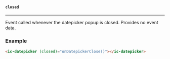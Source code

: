 #### `closed`

---

Event called whenever the datepicker popup is closed. Provides no event data.

### Example

```html
<ic-datepicker (closed)="onDatepickerClose()"></ic-datepicker>
```
